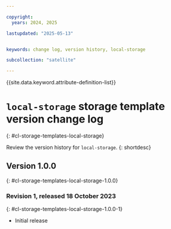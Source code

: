 ```yaml
---

copyright:
  years: 2024, 2025

lastupdated: "2025-05-13"


keywords: change log, version history, local-storage

subcollection: "satellite"

---
```


{{site.data.keyword.attribute-definition-list}}




# `local-storage` storage template version change log
{: #cl-storage-templates-local-storage}

Review the version history for `local-storage`.
{: shortdesc}



## Version 1.0.0
{: #cl-storage-templates-local-storage-1.0.0}


### Revision 1, released 18 October 2023
{: #cl-storage-templates-local-storage-1.0.0-1}

- Initial release
